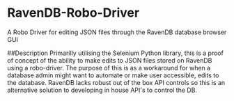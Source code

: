 # RavenDB-Robo-Driver
A Robo Driver for editing JSON files through the RavenDB database browser GUI

##Description
Primarilly utilising the Selenium Python library, this is a proof of concept of the ability to make edits to JSON files stored on RavenDB using a robo-driver. The purpose of this is as a workaround for when a database admin might want to automate or make user accessible, edits to the database. RavenDB lacks robust out of the box API controls so this is an alternative solution to developing in house API's to control the DB. 

